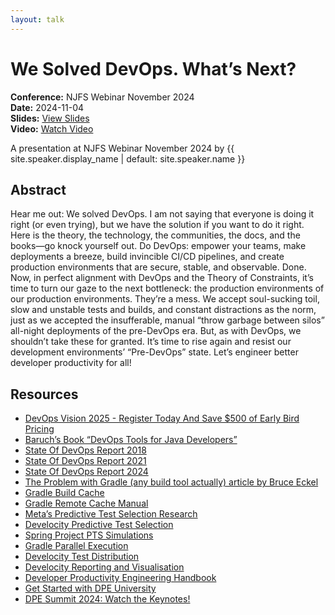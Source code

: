 ```yaml
---
layout: talk
---
```


<!-- Source: https://noti.st/jbaruch/xdAEIH/we-solved-devops-whats-next -->
# We Solved DevOps. What’s Next?

**Conference:** NJFS Webinar November 2024  
**Date:** 2024-11-04  
**Slides:** [View Slides](https://drive.google.com/file/d/1FtQ04Us-kLhjbeQfFpLPurz2zadeOx8u/view)  
**Video:** [Watch Video](https://www.youtube.com/watch?v=oYBVkPhZKRU)  

A presentation at NJFS Webinar November 2024 by 
                    {{ site.speaker.display_name | default: site.speaker.name }}

## Abstract

Hear me out: We solved DevOps. I am not saying that everyone is doing it right (or even trying), but we have the solution if you want to do it right. Here is the theory, the technology, the communities, the docs, and the books—go knock yourself out. Do DevOps: empower your teams, make deployments a breeze, build invincible CI/CD pipelines, and create production environments that are secure, stable, and observable. Done.
Now, in perfect alignment with DevOps and the Theory of Constraints, it’s time to turn our gaze to the next bottleneck: the production environments of our production environments. They’re a mess. We accept soul-sucking toil, slow and unstable tests and builds, and constant distractions as the norm, just as we accepted the insufferable, manual “throw garbage between silos” all-night deployments of the pre-DevOps era. But, as with DevOps, we shouldn’t take these for granted. It’s time to rise again and resist our development environments’ “Pre-DevOps” state. Let’s engineer better developer productivity for all!

## Resources

- [DevOps Vision 2025 - Register Today And Save $500 of Early Bird Pricing](https://devopsvision.io/)
- [Baruch’s Book “DevOps Tools for Java Developers”](https://amzn.to/4fo7gzU)
- [State Of DevOps Report 2018](https://services.google.com/fh/files/misc/state-of-devops-2018.pdf)
- [State Of DevOps Report 2021](https://services.google.com/fh/files/misc/state-of-devops-2021.pdf)
- [State Of DevOps Report 2024](https://services.google.com/fh/files/misc/2024_final_dora_report.pdf)
- [The Problem with Gradle (any build tool actually) article by Bruce Eckel](https://www.bruceeckel.com/2021/01/02/the-problem-with-gradle/)
- [Gradle Build Cache](https://docs.gradle.org/current/userguide/build_cache.html)
- [Gradle Remote Cache Manual](https://docs.gradle.com/build-cache-node/)
- [Meta’s Predictive Test Selection Research](https://engineering.fb.com/2018/11/21/developer-tools/predictive-test-selection/)
- [Develocity Predictive Test Selection](https://gradle.com/gradle-enterprise-solutions/predictive-test-selection/)
- [Spring Project PTS Simulations](https://ge.spring.io/scans/test-selection?predictive-test-selection.view=simulator&search.timeZoneId=America/Chicago)
- [Gradle Parallel Execution](https://docs.gradle.org/current/userguide/performance.html#parallel_execution)
- [Develocity Test Distribution](https://gradle.com/gradle-enterprise-solutions/test-distribution/)
- [Develocity Reporting and Visualisation](https://gradle.com/develocity/product-tour/observe/reporting-and-visualization/)
- [Developer Productivity Engineering Handbook](https://gradle.com/developer-productivity-engineering/handbook/)
- [Get Started with DPE University](https://dpeuniversity.gradle.com/app)
- [DPE Summit 2024: Watch the Keynotes!](https://dpe.org/summit2024/)
